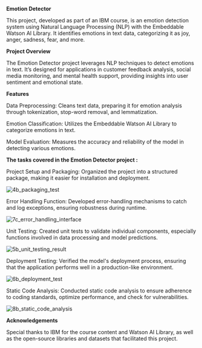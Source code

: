 **Emotion Detector**

This project, developed as part of an IBM course, is an emotion detection system using Natural Language Processing (NLP) with the Embeddable Watson AI Library. It identifies emotions in text data, categorizing it as joy, anger, sadness, fear, and more.

**Project Overview**

The Emotion Detector project leverages NLP techniques to detect emotions in text. It’s designed for applications in customer feedback analysis, social media monitoring, and mental health support, providing insights into user sentiment and emotional state.

**Features**

Data Preprocessing: Cleans text data, preparing it for emotion analysis through tokenization, stop-word removal, and lemmatization.

Emotion Classification: Utilizes the Embeddable Watson AI Library to categorize emotions in text.

Model Evaluation: Measures the accuracy and reliability of the model in detecting various emotions.

**The tasks covered in the Emotion Detector project :**

Project Setup and Packaging: Organized the project into a structured package, making it easier for installation and deployment.

![4b_packaging_test](https://github.com/user-attachments/assets/50d4b674-4411-4687-bb10-fe6e1bb25eab)

Error Handling Function: Developed error-handling mechanisms to catch and log exceptions, ensuring robustness during runtime.

![7c_error_handling_interface](https://github.com/user-attachments/assets/2d069d9e-c2fd-4593-98e9-167796f38e65)

Unit Testing: Created unit tests to validate individual components, especially functions involved in data processing and model predictions.

![5b_unit_testing_result](https://github.com/user-attachments/assets/609287f9-ae46-4982-a89f-9dc6d0346d69)

Deployment Testing: Verified the model's deployment process, ensuring that the application performs well in a production-like environment.

![6b_deployment_test](https://github.com/user-attachments/assets/a87aedf2-411f-4d16-ad09-c8c350c2de93)

Static Code Analysis: Conducted static code analysis to ensure adherence to coding standards, optimize performance, and check for vulnerabilities.

![8b_static_code_analysis](https://github.com/user-attachments/assets/a4392291-de7f-4bf1-b922-0de8f19ee430)

**Acknowledgements**

Special thanks to IBM for the course content and Watson AI Library, as well as the open-source libraries and datasets that facilitated this project.



